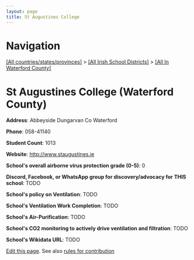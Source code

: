 ```yaml
---
layout: page
title: St Augustines College
---
```

# Navigation

[[All countries/states/provinces]](../../..) > [[All Irish School Districts]](../..) > [[All In Waterford County]](..)

# St Augustines College (Waterford County)

**Address**: Abbeyside Dungarvan Co Waterford

**Phone**: 058-41140

**Student Count**: 1013

**Website**: <http://www.staugustines.ie>

**School's overall airborne virus protection grade (0-5)**: 0

**Discord, Facebook, or WhatsApp group for discovery/advocacy for THIS school**: TODO

**School's policy on Ventilation**: TODO

**School's Ventilation Work Completion**: TODO

**School's Air-Purification**: TODO

**School's CO2 monitoring to actively drive ventilation and filtration**: TODO

**School's Wikidata URL**: TODO


[Edit this page](https://github.com/ventilate-schools/Ireland/edit/main/./Waterford_County/St_Augustines_College.md). See also [rules for contribution](../../../contribution-rules/)